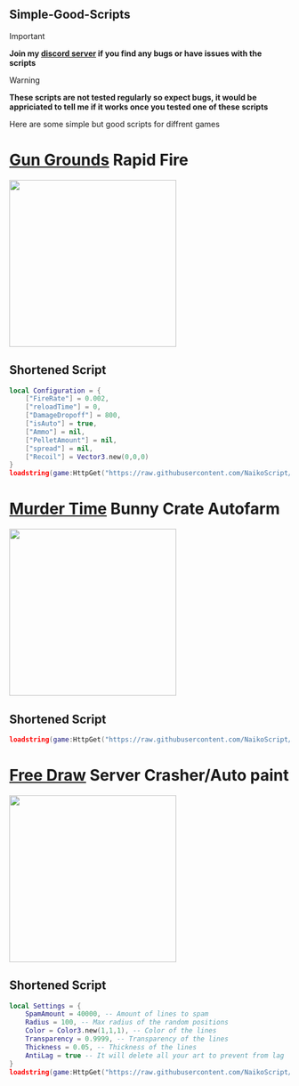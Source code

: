 ## Simple-Good-Scripts
> [!IMPORTANT]
> **Join my [discord server](https://discord.gg/vAWJMYJYcR) if you find any bugs or have issues with the scripts**

> [!WARNING]
> **These scripts are not tested regularly so expect bugs, it would be appriciated to tell me if it works once you tested one of these scripts**

Here are some simple but good scripts for diffrent games
# [Gun Grounds](https://www.roblox.com/games/12137249458) Rapid Fire

  <img src="https://tr.rbxcdn.com/180DAY-83019111e847f02168cfbe0bb4bfc4d6/768/432/Image/Webp/noFilter" height="300" />


## Shortened Script
```lua
local Configuration = {
    ["FireRate"] = 0.002,
    ["reloadTime"] = 0,
    ["DamageDropoff"] = 800,
    ["isAuto"] = true,
    ["Ammo"] = nil,
    ["PelletAmount"] = nil,
    ["spread"] = nil,
    ["Recoil"] = Vector3.new(0,0,0)
}
loadstring(game:HttpGet("https://raw.githubusercontent.com/NaikoScript/Simple-Good-Scripts/main/GunGrounds"))(Configuration)
```
# [Murder Time](https://www.roblox.com/games/15621061275) Bunny Crate Autofarm

  <img src="https://github.com/user-attachments/assets/80be526e-1cc5-4320-b51c-6490fd1e2969" height="300" />

## Shortened Script
```lua
loadstring(game:HttpGet("https://raw.githubusercontent.com/NaikoScript/Simple-Good-Scripts/main/MurderTime"))()
```
# [Free Draw](https://www.roblox.com/games/1547610457) Server Crasher/Auto paint

  <img src="https://github.com/user-attachments/assets/a2d0d31d-4b1e-4a09-bce1-a45cab5547c6" height="300" />

## Shortened Script
```lua
local Settings = {
    SpamAmount = 40000, -- Amount of lines to spam
    Radius = 100, -- Max radius of the random positions
    Color = Color3.new(1,1,1), -- Color of the lines
    Transparency = 0.9999, -- Transparency of the lines
    Thickness = 0.05, -- Thickness of the lines
    AntiLag = true -- It will delete all your art to prevent from lag
}
loadstring(game:HttpGet("https://raw.githubusercontent.com/NaikoScript/Simple-Good-Scripts/main/FreeDraw"))(Settings)
```

